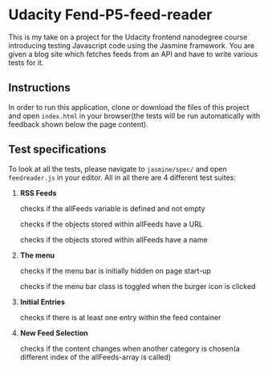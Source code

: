 # Udacity Fend-P5-feed-reader

This is my take on a project for the Udacity frontend nanodegree course introducing testing Javascript code using the Jasmine framework.
You are given a blog site which fetches feeds from an API and have to write various tests for it.

## Instructions

In order to run this application, clone or download the files of this project and open `index.html` in your browser(the tests will be run automatically with feedback shown below the page content).

## Test specifications

To look at all the tests, please navigate to `jasmine/spec/` and open `feedreader.js` in your editor.
All in all there are 4 different test suites:

1. **RSS Feeds**

    checks if the allFeeds variable is defined and not empty

    checks if the objects stored within allFeeds have a URL

    checks if the objects stored within allFeeds have a name

2. **The menu**

    checks if the menu bar is initially hidden on page start-up

    checks if the menu bar class is toggled when the burger icon is clicked

3. **Initial Entries**

    checks if there is at least one entry within the feed container

4. **New Feed Selection**
    
    checks if the content changes when another category is chosen(a different index of the allFeeds-array is called)